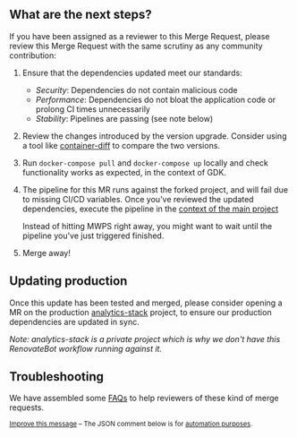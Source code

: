 ## What are the next steps?

If you have been assigned as a reviewer to this Merge Request,
please review this Merge Request with the same scrutiny as any community contribution:

1. Ensure that the dependencies updated meet our standards:

    - _Security_: Dependencies do not contain malicious code
    - _Performance_: Dependencies do not bloat the application code or prolong CI times unnecessarily
    - _Stability_: Pipelines are passing (see note below)

2. Review the changes introduced by the version upgrade. Consider using a tool like [container-diff](https://github.com/GoogleContainerTools/container-diff) to compare the two versions.

3. Run `docker-compose pull` and `docker-compose up` locally and check functionality works as expected, in the context of GDK.

4. The pipeline for this MR runs against the forked project, and will fail due to missing CI/CD variables. Once you've reviewed the updated dependencies, execute the pipeline in the [context of the main project][main_context]

    Instead of hitting MWPS right away, you might want to wait until the pipeline you've just triggered finished.

5.  Merge away!

## Updating production

Once this update has been tested and merged, please consider opening a MR on the production [analytics-stack](https://gitlab.com/gitlab-org/analytics-section/product-analytics/analytics-stack/) project, to ensure our production dependencies are updated in sync.

_Note: analytics-stack is a private project which is why we don't have this RenovateBot workflow running against it._

## Troubleshooting

We have assembled some [FAQs] to help reviewers of these kind of merge requests.

<small>

[Improve this message][message_source] – The JSON comment below is for [automation purposes][process].

</small>

[renovate-gitlab-bot]: https://gitlab.com/gitlab-org/frontend/renovate-gitlab-bot
[main_context]: https://docs.gitlab.com/ee/ci/pipelines/merge_request_pipelines.html#run-pipelines-in-the-parent-project
[message_source]: https://gitlab.com/gitlab-org/frontend/renovate-gitlab-bot/-/blob/main/renovate/comment_templates/default.md
[process]: https://gitlab.com/gitlab-org/frontend/renovate-gitlab-bot/-/blob/main/docs/process.md

[FAQs]: https://gitlab.com/gitlab-org/frontend/renovate-gitlab-bot/-/blob/main/docs/faq.md
